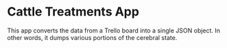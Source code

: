 Cattle Treatments App
=====================

This app converts the data from a Trello board into a single JSON object.
In other words, it dumps various portions of the cerebral state.
